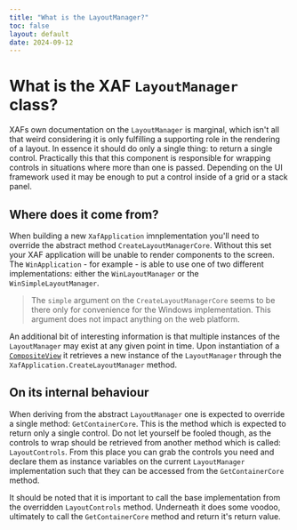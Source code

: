 ```yaml
---
title: "What is the LayoutManager?"
toc: false
layout: default
date: 2024-09-12
---
```


# What is the XAF `LayoutManager` class?
XAFs own documentation on the `LayoutManager` is marginal, which isn't all that weird considering it is only fulfilling a supporting role in the rendering of a layout. In essence it should do only a single thing: to return a single control. Practically this that this component is responsible for wrapping controls in situations where more than one is passed. Depending on the UI framework used it may be enough to put a control inside of a grid or a stack panel.

## Where does it come from?
When building a new `XafApplication` imnplementation you'll need to override the abstract method `CreateLayoutManagerCore`. Without this set your XAF application will be unable to render components to the screen. The `WinApplication` - for example - is able to use one of two different implementations: either the `WinLayoutManager` or the `WinSimpleLayoutManager`.

> The `simple` argument on the `CreateLayoutManagerCore` seems to be there only for convenience for the Windows implementation. This argument does not impact anything on the web platform.

An additional bit of interesting information is that multiple instances of the `LayoutManager` may exist at any given point in time. Upon instantiation of a [`CompositeView`](https://docs.devexpress.com/eXpressAppFramework/DevExpress.ExpressApp.CompositeView) it retrieves a new instance of the `LayoutManager` through the `XafApplication.CreateLayoutManager` method. 

## On its internal behaviour
When deriving from the abstract `LayoutManager` one is expected to override a single method: `GetContainerCore`. This is the method which is expected to return only a single control. Do not let yourself be fooled though, as the controls to wrap should be retrieved from another method which is called: `LayoutControls`. From this place you can grab the controls you need and declare them as instance variables on the current `LayoutManager` implementation such that they can be accessed from the `GetContainerCore` method.

It should be noted that it is important to call the base implementation from the overridden `LayoutControls` method. Underneath it does some voodoo, ultimately to call the `GetContainerCore` method and return it's return value.
